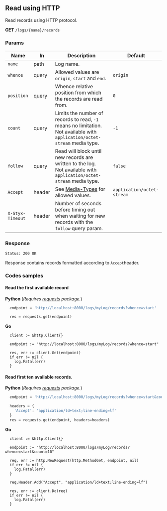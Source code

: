 Read using HTTP
---------------

Read records using HTTP protocol.

**GET** `/logs/{name}/records`  

### Params 

| Name             	| In     	| Description                                                                                                                  	| Default                    	|
|------------------	|--------	|------------------------------------------------------------------------------------------------------------------------------	|----------------------------	|
| `name`           	| path   	| Log name.                                                                                                                    	|                            	|
| `whence`         	| query  	| Allowed values are `origin`, `start` and `end`.                                                                              	| `origin`                   	|
| `position`       	| query  	| Whence relative position from which the records are read from.                                                               	| `0`                        	|
| `count`          	| query  	| Limits the number of records to read, `-1` means no limitation.<br>Not available with `application/octet-stream` media type. 	| `-1`                       	|
| `follow`         	| query  	| Read will block until new records are written to the log.<br>Not available with `application/octet-stream` media type.       	| `false`                    	|
| `Accept`         	| header 	| See [Media-Types](/docs/api/media_types.md) for allowed values.                                                              	| `application/octet-stream` 	|
| `X-Styx-Timeout` 	| header 	| Number of seconds before timing out when waiting for new records with the `follow` query param.                              	|                            	|

### Response 

```
Status: 200 OK
```

Response contains records formatted according to `Accept`header.  

### Codes samples

#### Read the first available record

**Python** (_Requires [requests](https://pypi.org/project/requests/) package._)

```python
  endpoint = 'http://localhost:8000/logs/myLog/records?whence=start'

  res = requests.get(endpoint)
```

**Go**

```golang
  client := &http.Client{}

  endpoint := "http://localhost:8000/logs/myLog/records?whence=start"

  res, err := client.Get(endpoint)
  if err != nil {
    log.Fatal(err)
  }
```

#### Read first ten available records.

**Python** (_Requires [requests](https://pypi.org/project/requests/) package._)

```python
  endpoint = 'http://localhost:8000/logs/myLog/records?whence=start&count=10'

  headers = {
    'Accept': 'application/ld+text;line-ending=lf'
  }
  res = requests.get(endpoint, headers=headers)
```

**Go**

```golang
  client := &http.Client{}

  endpoint := "http://localhost:8000/logs/myLog/records?whence=start&count=10"

  req, err := http.NewRequest(http.MethodGet, endpoint, nil)
  if err != nil {
    log.Fatal(err)
  }

  req.Header.Add("Accept", "application/ld+text;line-ending=lf")

  res, err := client.Do(req)
  if err != nil {
    log.Fatal(err)
  }
```